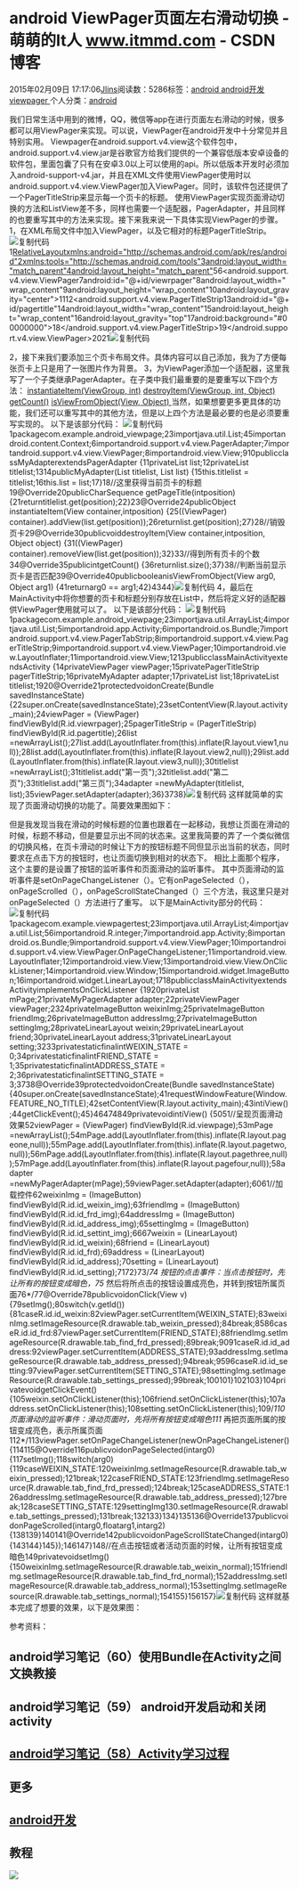 
# android ViewPager页面左右滑动切换 - 萌萌的It人 www.itmmd.com - CSDN博客


2015年02月09日 17:17:06[Jlins](https://me.csdn.net/dyllove98)阅读数：5286标签：[android																](https://so.csdn.net/so/search/s.do?q=android&t=blog)[android开发																](https://so.csdn.net/so/search/s.do?q=android开发&t=blog)[viewpager																](https://so.csdn.net/so/search/s.do?q=viewpager&t=blog)[
							](https://so.csdn.net/so/search/s.do?q=android开发&t=blog)[
																					](https://so.csdn.net/so/search/s.do?q=android&t=blog)个人分类：[android																](https://blog.csdn.net/dyllove98/article/category/1130032)
[
																								](https://so.csdn.net/so/search/s.do?q=android&t=blog)


我们日常生活中用到的微博，QQ，微信等app在进行页面左右滑动的时候，很多都可以用ViewPager来实现。可以说，ViewPager在android开发中十分常见并且特别实用。
Viewpager在android.support.v4.view这个软件包中， android.support.v4.view.jar是谷歌官方给我们提供的一个兼容低版本安卓设备的软件包，里面包囊了只有在安卓3.0以上可以使用的api。所以低版本开发时必须加入android-support-v4.jar，并且在XML文件使用ViewPager使用时以android.support.v4.view.ViewPager加入ViewPager。同时，该软件包还提供了一个PagerTitleStrip来显示每一个页卡的标题。
使用ViewPager实现页面滑动切换的方法和ListView差不多，同样也需要一个适配器，PagerAdapter，并且同样的也要重写其中的方法来实现。接下来我来说一下具体实现ViewPager的步骤。
1，在XML布局文件中加入ViewPager，以及它相对的标题PagerTitleStrip。
![复制代码](http://common.cnblogs.com/images/copycode.gif)
1<RelativeLayoutxmlns:android="http://schemas.android.com/apk/res/android"2xmlns:tools="http://schemas.android.com/tools"3android:layout_width="match_parent"4android:layout_height="match_parent">5<!--这里一定要注意通过android.support.v4.view包来使用ViewPager和PagerTitleStrip-->6<android.support.v4.view.ViewPager7android:id="@+id/viewrpager"8android:layout_width="wrap_content"9android:layout_height="wrap_content"10android:layout_gravity="center">1112<android.support.v4.view.PagerTitleStrip13android:id="@+id/pagertitle"14android:layout_width="wrap_content"15android:layout_height="wrap_content"16android:layout_gravity="top"17android:background="\#00000000">18</android.support.v4.view.PagerTitleStrip>19</android.support.v4.view.ViewPager>2021</RelativeLayout>![复制代码](http://common.cnblogs.com/images/copycode.gif)

2，接下来我们要添加三个页卡布局文件。具体内容可以自己添加，我为了方便每张页卡上只是用了一张图片作为背景。
3，为ViewPager添加一个适配器，这里我写了一个子类继承PagerAdapter。在子类中我们最重要的是要重写以下四个方法：
[instantiateItem(ViewGroup, int)](http://www.android-doc.com/reference/android/support/v4/view/PagerAdapter.html#instantiateItem%28android.view.ViewGroup,%20int%29)
[destroyItem(ViewGroup,
 int, Object)](http://www.android-doc.com/reference/android/support/v4/view/PagerAdapter.html#destroyItem%28android.view.ViewGroup,%20int,%20java.lang.Object%29)
[getCount()](http://www.android-doc.com/reference/android/support/v4/view/PagerAdapter.html#getCount%28%29)
[isViewFromObject(View,
 Object) ](http://www.android-doc.com/reference/android/support/v4/view/PagerAdapter.html#isViewFromObject%28android.view.View,%20java.lang.Object%29)
当然，如果想要更多更具体的功能，我们还可以重写其中的其他方法，但是以上四个方法是最必要的也是必须要重写实现的。
以下是该部分代码：
![复制代码](http://common.cnblogs.com/images/copycode.gif)
1packagecom.example.android_viewpage;23importjava.util.List;45importandroid.content.Context;6importandroid.support.v4.view.PagerAdapter;7importandroid.support.v4.view.ViewPager;8importandroid.view.View;910publicclassMyAdapterextendsPagerAdapter {11privateList<View> list;12privateList<String> titlelist;1314publicMyAdapter(List<String> titlelist, List<View> list) {15this.titlelist = titlelist;16this.list = list;17}18//这里获得当前页卡的标题19@Override20publicCharSequence getPageTitle(intposition) {21returntitlelist.get(position);22}23@Override24publicObject instantiateItem(View container,intposition) {25((ViewPager) container).addView(list.get(position));26returnlist.get(position);27}28//销毁页卡29@Override30publicvoiddestroyItem(View container,intposition, Object object) {31((ViewPager) container).removeView(list.get(position));32}33//得到所有页卡的个数34@Override35publicintgetCount() {36returnlist.size();37}38//判断当前显示页卡是否匹配39@Override40publicbooleanisViewFromObject(View arg0, Object arg1) {41returnarg0 == arg1;42}4344}![复制代码](http://common.cnblogs.com/images/copycode.gif)
4，最后在MainActivity中将你想要的页卡和标题分别存放在List中，然后将定义好的适配器供ViewPager使用就可以了。
以下是该部分代码：
![复制代码](http://common.cnblogs.com/images/copycode.gif)
1packagecom.example.android_viewpage;23importjava.util.ArrayList;4importjava.util.List;5importandroid.app.Activity;6importandroid.os.Bundle;7importandroid.support.v4.view.PagerTabStrip;8importandroid.support.v4.view.PagerTitleStrip;9importandroid.support.v4.view.ViewPager;10importandroid.view.LayoutInflater;11importandroid.view.View;1213publicclassMainActivityextendsActivity {14privateViewPager viewPager;15privatePagerTitleStrip pagerTitleStrip;16privateMyAdapter adapter;17privateList<View> list;18privateList<String> titlelist;1920@Override21protectedvoidonCreate(Bundle savedInstanceState) {22super.onCreate(savedInstanceState);23setContentView(R.layout.activity_main);24viewPager = (ViewPager) findViewById(R.id.viewrpager);25pagerTitleStrip = (PagerTitleStrip) findViewById(R.id.pagertitle);26list =newArrayList<View>();27list.add(LayoutInflater.from(this).inflate(R.layout.view1,null));28list.add(LayoutInflater.from(this).inflate(R.layout.view2,null));29list.add(LayoutInflater.from(this).inflate(R.layout.view3,null));30titlelist =newArrayList<String>();31titlelist.add("第一页");32titlelist.add("第二页");33titlelist.add("第三页");34adapter =newMyAdapter(titlelist, list);35viewPager.setAdapter(adapter);36}3738}![复制代码](http://common.cnblogs.com/images/copycode.gif)
这样就简单的实现了页面滑动切换的功能了。简要效果图如下：

但是我发现当我在滑动的时候标题的位置也跟着在一起移动，我想让页面在滑动的时候，标题不移动，但是要显示出不同的状态来。这里我简要的弄了一个类似微信的切换风格，在页卡滑动的时候让下方的按钮标题不同但显示出当前的状态，同时要求在点击下方的按钮时，也让页面切换到相对的状态下。
相比上面那个程序，这个主要的是设置了按钮的监听事件和页面滑动的监听事件。
其中页面滑动的监听事件是setOnPageChangeListener（）。它有onPageSelected（），onPageScrolled（），onPageScrollStateChanged（）三个方法，我这里只是对onPageSelected（）方法进行了重写。
以下是MainActivity部分的代码：
![复制代码](http://common.cnblogs.com/images/copycode.gif)
1packagecom.example.viewpagertest;23importjava.util.ArrayList;4importjava.util.List;56importandroid.R.integer;7importandroid.app.Activity;8importandroid.os.Bundle;9importandroid.support.v4.view.ViewPager;10importandroid.support.v4.view.ViewPager.OnPageChangeListener;11importandroid.view.LayoutInflater;12importandroid.view.View;13importandroid.view.View.OnClickListener;14importandroid.view.Window;15importandroid.widget.ImageButton;16importandroid.widget.LinearLayout;1718publicclassMainActivityextendsActivityimplementsOnClickListener {1920privateList<View> mPage;21privateMyPagerAdapter adapter;22privateViewPager viewPager;2324privateImageButton weixinImg;25privateImageButton friendImg;26privateImageButton addressImg;27privateImageButton settingImg;28privateLinearLayout weixin;29privateLinearLayout friend;30privateLinearLayout address;31privateLinearLayout setting;3233privatestaticfinalintWEIXIN_STATE = 0;34privatestaticfinalintFRIEND_STATE = 1;35privatestaticfinalintADDRESS_STATE = 2;36privatestaticfinalintSETTING_STATE = 3;3738@Override39protectedvoidonCreate(Bundle savedInstanceState) {40super.onCreate(savedInstanceState);41requestWindowFeature(Window.FEATURE_NO_TITLE);42setContentView(R.layout.activity_main);43intiView();44getClickEvent();45}46474849privatevoidintiView() {5051//呈现页面滑动效果52viewPager = (ViewPager) findViewById(R.id.viewpage);53mPage =newArrayList<View>();54mPage.add(LayoutInflater.from(this).inflate(R.layout.pageone,null));55mPage.add(LayoutInflater.from(this).inflate(R.layout.pagetwo,null));56mPage.add(LayoutInflater.from(this).inflate(R.layout.pagethree,null));57mPage.add(LayoutInflater.from(this).inflate(R.layout.pagefour,null));58adapter =newMyPagerAdapter(mPage);59viewPager.setAdapter(adapter);6061//加载控件62weixinImg = (ImageButton) findViewById(R.id.id_weixin_img);63friendImg = (ImageButton) findViewById(R.id.id_frd_img);64addressImg = (ImageButton) findViewById(R.id.id_address_img);65settingImg = (ImageButton) findViewById(R.id.id_settint_img);6667weixin = (LinearLayout) findViewById(R.id.id_weixin);68friend = (LinearLayout) findViewById(R.id.id_frd);69address = (LinearLayout) findViewById(R.id.id_address);70setting = (LinearLayout) findViewById(R.id.id_setting);7172}73/**74*          按钮的点击事件：当点击按钮时，先让所有的按钮变成暗色，75*          然后将所点击的按钮设置成亮色，并转到按钮所属页面76*/77@Override78publicvoidonClick(View v) {79setImg();80switch(v.getId()) {81caseR.id.id_weixin:82viewPager.setCurrentItem(WEIXIN_STATE);83weixinImg.setImageResource(R.drawable.tab_weixin_pressed);84break;8586caseR.id.id_frd:87viewPager.setCurrentItem(FRIEND_STATE);88friendImg.setImageResource(R.drawable.tab_find_frd_pressed);89break;9091caseR.id.id_address:92viewPager.setCurrentItem(ADDRESS_STATE);93addressImg.setImageResource(R.drawable.tab_address_pressed);94break;9596caseR.id.id_setting:97viewPager.setCurrentItem(SETTING_STATE);98settingImg.setImageResource(R.drawable.tab_settings_pressed);99break;100101}102103}104privatevoidgetClickEvent() {105weixin.setOnClickListener(this);106friend.setOnClickListener(this);107address.setOnClickListener(this);108setting.setOnClickListener(this);109/**110*   页面滑动的监听事件：滑动页面时，先将所有按钮变成暗色111*   再把页面所属的按钮变成亮色，表示所属页面112*/113viewPager.setOnPageChangeListener(newOnPageChangeListener() {114115@Override116publicvoidonPageSelected(intarg0) {117setImg();118switch(arg0) {119caseWEIXIN_STATE:120weixinImg.setImageResource(R.drawable.tab_weixin_pressed);121break;122caseFRIEND_STATE:123friendImg.setImageResource(R.drawable.tab_find_frd_pressed);124break;125caseADDRESS_STATE:126addressImg.setImageResource(R.drawable.tab_address_pressed);127break;128caseSETTING_STATE:129settingImg130.setImageResource(R.drawable.tab_settings_pressed);131break;132133}134}135136@Override137publicvoidonPageScrolled(intarg0,floatarg1,intarg2) {138139}140141@Override142publicvoidonPageScrollStateChanged(intarg0) {143144}145});146147}148//在点击按钮或者活动页面的时候，让所有按钮变成暗色149privatevoidsetImg() {150weixinImg.setImageResource(R.drawable.tab_weixin_normal);151friendImg.setImageResource(R.drawable.tab_find_frd_normal);152addressImg.setImageResource(R.drawable.tab_address_normal);153settingImg.setImageResource(R.drawable.tab_settings_normal);154155}156157}![复制代码](http://common.cnblogs.com/images/copycode.gif)
这样就基本完成了想要的效果，以下是效果图：



参考资料：


## android学习笔记（60）使用Bundle在Activity之间文换教接
## android学习笔记（59） android开发启动和关闭activity

## [android学习笔记（58）Activity学习过程](http://www.itmmd.com/201502/597.html)
## 更多
## [android开发](http://www.itmmd.com/)
## 教程

![](https://img-blog.csdn.net/20150318165449269?watermark/2/text/aHR0cDovL2Jsb2cuY3Nkbi5uZXQvZHlsbG92ZTk4/font/5a6L5L2T/fontsize/400/fill/I0JBQkFCMA==/dissolve/70/gravity/Center)

